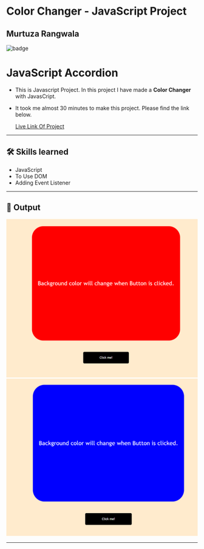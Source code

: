 # Color Changer - JavaScript Project

## Murtuza Rangwala

![badge](https://img.shields.io/badge/Tech-HTML%20CSS%20JS-brightgreen)

# JavaScript Accordion

- This is Javascript Project. In this project I have made a **Color Changer** with JavasCript.

- It took me almost 30 minutes to make this project. Please find the link below.

  [Live Link Of Project](https://color-changer-mk.netlify.app/)

---

## 🛠 Skills learned

- JavaScript
- To Use DOM
- Adding Event Listener

---

## 🎥 Output

![input](./img/01.PNG)
![input](./img/02.PNG)

---

